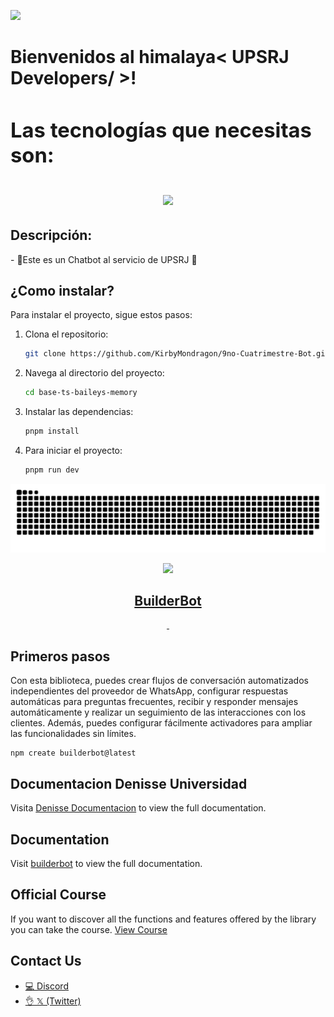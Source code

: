 

<img src = "https://vivesantarosa.com.mx/wp-content/uploads/2019/02/UPSRJ-Desarrollo-Destacada-Nota01.jpg" width = auto> </h1>
<p align='center'>
</p>

<h1> Bienvenidos al himalaya< UPSRJ Developers/ >! 

<div size='20px'>
	<h3>Las tecnologías que necesitas son:</h3> 
	<p align="center">
	  <a href="https://skillicons.dev">
	    <img src="https://skillicons.dev/icons?i=git,github,nodejs,mongo,docker,typescript" />
	  </a>
	</p>
</div>


<h2> Descripción: </h2>

<p>- 🔭Este es un Chatbot al servicio de UPSRJ 🌱 </p>


## ¿Como instalar?
Para instalar el proyecto, sigue estos pasos:

1. Clona el repositorio:
    ```sh
    git clone https://github.com/KirbyMondragon/9no-Cuatrimestre-Bot.git
    ```

2. Navega al directorio del proyecto:
    ```sh
    cd base-ts-baileys-memory
    ```

3. Instalar las dependencias:
    ```sh
    pnpm install
    ```
4. Para iniciar el proyecto:
    ```sh
    pnpm run dev
    ```

<div align="center">
    <picture align="center">
      <img alt="github contribution grid snake animation" src="https://raw.githubusercontent.com/Niefee/niefee/master/assets/github-contribution-grid-snake.svg">
    </picture>
</div>





<p align="center">
  <a href="https://builderbot.vercel.app/">
    <picture>
      <img src="https://builderbot.vercel.app/assets/thumbnail-vector.png" height="80">
    </picture>
    <h2 align="center">BuilderBot</h2>
  </a>
</p>



<p align="center">
  <a aria-label="NPM version" href="https://www.npmjs.com/package/@builderbot/bot">
    <img alt="" src="https://img.shields.io/npm/v/@builderbot/bot?color=%2300c200&label=%40bot-whatsapp">
  </a>
  <a aria-label="Join the community on GitHub" href="https://link.codigoencasa.com/DISCORD">
    <img alt="" src="https://img.shields.io/discord/915193197645402142?logo=discord">
  </a>
</p>

## Primeros pasos

Con esta biblioteca, puedes crear flujos de conversación automatizados independientes del proveedor de WhatsApp, configurar respuestas automáticas para preguntas frecuentes, recibir y responder mensajes automáticamente y realizar un seguimiento de las interacciones con los clientes. Además, puedes configurar fácilmente activadores para ampliar las funcionalidades sin límites.

```
npm create builderbot@latest
```


## Documentacion Denisse Universidad

Visita [Denisse Documentacion](https://drive.google.com/file/d/1lASDa7HzmlpEuT93hlR4sc_ksyyl8OOH/view?usp=drive_link) to view the full documentation.

## Documentation

Visit [builderbot](https://builderbot.vercel.app/) to view the full documentation.


## Official Course

If you want to discover all the functions and features offered by the library you can take the course.
[View Course](https://app.codigoencasa.com/courses/builderbot?refCode=LEIFER)


## Contact Us
- [💻 Discord](https://link.codigoencasa.com/DISCORD)
- [👌 𝕏 (Twitter)](https://twitter.com/leifermendez)
